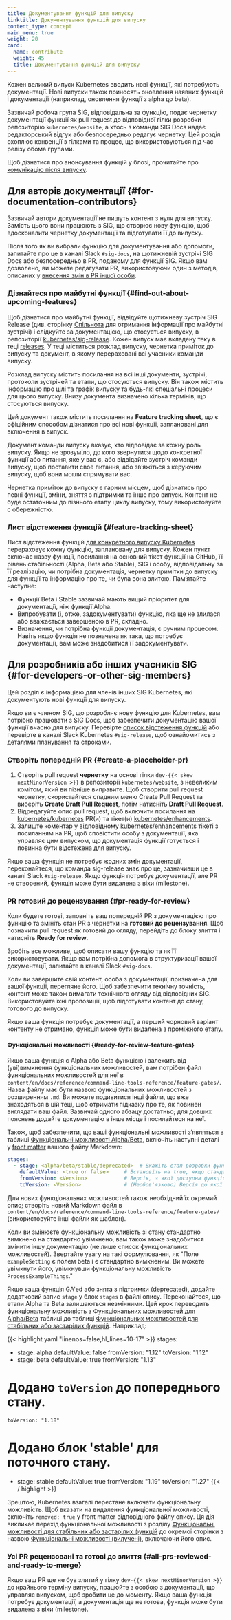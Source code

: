```yaml
---
title: Документування функцій для випуску
linktitle: Документування функцій для випуску
content_type: concept
main_menu: true
weight: 20
card:
  name: contribute
  weight: 45
  title: Документування функцій для випуску
---
```


<!-- overview -->

Кожен великий випуск Kubernetes вводить нові функції, які потребують документації. Нові випуски також приносять оновлення наявних функцій і документації (наприклад, оновлення функції з alpha до beta).

Зазвичай робоча група SIG, відповідальна за функцію, подає чернетку документації функції як pull request до відповідної гілки розробки репозиторію `kubernetes/website`, а хтось з команди SIG Docs надає редакторський відгук або безпосередньо редагує чернетку. Цей розділ охоплює конвенції з гілками та процес, що використовуються під час релізу обома групами.

Щоб дізнатися про анонсування функцій у блозі, прочитайте про [комунікацію після випуску](/docs/contribute/blog/release-comms/).

<!-- body -->

## Для авторів документації {#for-documentation-contributors}

Зазвичай автори документації не пишуть контент з нуля для випуску. Замість цього вони працюють з SIG, що створює нову функцію, щоб вдосконалити чернетку документації та підготувати її до випуску.

Після того як ви вибрали функцію для документування або допомоги, запитайте про це в каналі Slack `#sig-docs`, на щотижневій зустрічі SIG Docs або безпосередньо в PR, поданому для функції SIG. Якщо вам дозволено, ви можете редагувати PR, використовуючи один з методів, описаних у [внесення змін в PR іншої особи](/docs/contribute/review/for-approvers/#commit-into-another-person-s-pr).

### Дізнайтеся про майбутні функції {#find-out-about-upcoming-features}

Щоб дізнатися про майбутні функції, відвідуйте щотижневу зустріч SIG Release (див. сторінку [Спільнота](/community/) для отримання інформації про майбутні зустрічі) і слідкуйте за документацією, що стосується випуску, в репозиторії [kubernetes/sig-release](https://github.com/kubernetes/sig-release/). Кожен випуск має вкладену теку в теці [releases](https://github.com/kubernetes/sig-release/tree/master/releases). У теці міститься розклад випуску, чернетка приміток до випуску та документ, в якому перераховані всі учасники команди випуску.

Розклад випуску містить посилання на всі інші документи, зустрічі, протоколи зустрічей та етапи, що стосуються випуску. Він також містить інформацію про цілі та графік випуску та будь-які спеціальні процеси для цього випуску. Внизу документа визначено кілька термінів, що стосуються випуску.

Цей документ також містить посилання на **Feature tracking sheet**, що є офіційним способом дізнатися про всі нові функції, заплановані для включення в випуск.

Документ команди випуску вказує, хто відповідає за кожну роль випуску. Якщо не зрозуміло, до кого звернутися щодо конкретної функції або питання, яке у вас є, або відвідайте зустріч команди випуску, щоб поставити своє питання, або звʼяжіться з керуючим випуску, щоб вони могли спрямувати вас.

Чернетка приміток до випуску є гарним місцем, щоб дізнатись про
певні функції, зміни, зняття з підтримки та інше про випуск. Контент не буде остаточним до пізнього етапу циклу випуску, тому використовуйте с обережністю.

### Лист відстеження функцій {#feature-tracking-sheet}

Лист відстеження функцій [для конкретного випуску Kubernetes](https://github.com/kubernetes/sig-release/tree/master/releases) перераховує кожну функцію, заплановану для випуску. Кожен пункт включає назву функції, посилання на основний тікет функції на GitHub, її рівень стабільності (Alpha, Beta або Stable), SIG і особу, відповідальну за її реалізацію, чи потрібна документація,
чернетку примітки до випуску для функції та інформацію про те, чи була вона злитою. Памʼятайте наступне:

- Функції Beta і Stable зазвичай мають вищий пріоритет для документації, ніж функції Alpha.
- Випробувати (і, отже, задокументувати) функцію, яка ще не злилася або вважається завершеною в PR, складно.
- Визначення, чи потрібна функції документація, є ручним процесом. Навіть якщо функція не позначена як така, що потребує документації, вам може знадобитися її задокументувати.

## Для розробників або інших учасників SIG {#for-developers-or-other-sig-members}

Цей розділ є інформацією для членів інших SIG Kubernetes, які документують нові функції для випуску.

Якщо ви є членом SIG, що розробляє нову функцію для Kubernetes, вам потрібно працювати з SIG Docs, щоб забезпечити документацію вашої функції вчасно для випуску. Перевірте [список відстеження функцій](https://github.com/kubernetes/sig-release/tree/master/releases) або перевірте в каналі Slack Kubernetes `#sig-release`, щоб ознайомитись з деталями планування та строками.

### Створіть попередній PR {#create-a-placeholder-pr}

1. Створіть pull request **чернетку** на основі гілки `dev-{{< skew nextMinorVersion >}}` в репозиторії `kubernetes/website`, з невеликим комітом, який ви пізніше виправите. Щоб створити pull request чернетку, скористайтеся спадним меню Create Pull Request та виберіть **Create Draft Pull Request**, потім натисніть **Draft Pull Request**.
1. Відредагуйте опис pull request, щоб включити посилання на [kubernetes/kubernetes](https://github.com/kubernetes/kubernetes) PR(и) та тікет(и) [kubernetes/enhancements](https://github.com/kubernetes/enhancements).
1. Залиште коментар у відповідному [kubernetes/enhancements](https://github.com/kubernetes/enhancements) тікеті з посиланням на PR, щоб сповістити особу з документації, яка управляє цим випуском, що документація функції готується і повинна бути відстежена для випуску.

Якщо ваша функція не потребує жодних змін документації, переконайтеся, що команда sig-release знає про це, зазначивши це в каналі Slack `#sig-release`. Якщо функція потребує документації, але PR не створений, функція може бути видалена з віхи (milestone).

### PR готовий до рецензування {#pr-ready-for-review}

Коли будете готові, заповніть ваш попередній PR з документацією про функцію та змініть стан PR з чернетки на **готовий до рецензування**. Щоб позначити pull request як готовий до огляду, перейдіть до блоку злиття і натисніть **Ready for review**.

Зробіть все можливе, щоб описати вашу функцію та як її використовувати. Якщо вам потрібна допомога в структуризації вашої документації, запитайте в каналі Slack `#sig-docs`.

Коли ви завершите свій контент, особа з документації, призначена для вашої функції, перегляне його. Щоб забезпечити технічну точність, контент може також вимагати технічного огляду від відповідних SIG. Використовуйте їхні пропозиції, щоб підготувати контент до стану, готового до випуску.

Якщо ваша функція потребує документації, а перший чорновий варіант контенту не отримано, функція може бути видалена з проміжного етапу.

#### Функціональні можливості {#ready-for-review-feature-gates}

Якщо ваша функція є Alpha або Beta функцією і залежить від (уві)вимкнення функціональних можливостей, вам потрібен файл функціональних можливостей для неї в `content/en/docs/reference/command-line-tools-reference/feature-gates/`. Назва файлу має бути назвою функціональних можливостей з розширенням `.md`. Ви можете подивитися інші файли, що вже знаходяться в цій теці, щоб отримати підказку про те, як повинен виглядати ваш файл. Зазвичай одного абзацу достатньо; для довших пояснень додайте документацію в інше місце і посилайтеся на неї.

Також, щоб забезпечити, що ваші функціональні можливості зʼявляться в таблиці [Функціональні можливості Alpha/Beta](/docs/reference/command-line-tools-reference/feature-gates/#feature-gates-for-alpha-or-beta-features), включіть наступні деталі у [front matter](https://gohugo.io/content-management/front-matter/) вашого файлу Markdown:

```yaml
stages:
  - stage: <alpha/beta/stable/deprecated>  # Вкажіть етап розробки функціональних можливостей
    defaultValue: <true or false>     # Встановіть на true, якщо стандартно увімкнено, false в іншому випадку
    fromVersion: <Version>            # Версія, з якої доступна функціональна можливість
    toVersion: <Version>              # (Необов'язково) Версія до якої функціональна можливість доступна
```

Для нових функціональних можливостей також необхідний їх окремий опис; створіть новий Markdown файл в `content/en/docs/reference/command-line-tools-reference/feature-gates/` (використовуйте інші файли як шаблон).

Коли ви змінюєте функціональну можливість зі стану стандартно вимкнено на стандартно увімкнено, вам також може знадобитися змінити іншу документацію (не лише список функціональних можливостей). Звертайте увагу на такі формулювання, як "Поле `exampleSetting` є полем beta і є стандартно вимкненим. Ви можете увімкнути його, увімкнувши функціональну можливість `ProcessExampleThings`."

Якщо ваша функція GA'ed або знята з підтримки (deprecated), додайте додатковий запис `stage` у блок `stages` в файлі опису. Переконайтеся, що етапи Alpha та Beta залишаються незмінними. Цей крок переводить функціональну можливість з [Функціональних можливостей для Alpha/Beta](/docs/reference/command-line-tools-reference/feature-gates/#feature-gates-for-alpha-or-beta-features) таблиці до таблиці [Функціональних можливостей для стабільних або застарілих функцій](/docs/reference/command-line-tools-reference/feature-gates/#feature-gates-for-graduated-or-deprecated-features). Наприклад:

{{< highlight yaml "linenos=false,hl_lines=10-17" >}}
stages:
  - stage: alpha
    defaultValue: false
    fromVersion: "1.12"
    toVersion: "1.12"
  - stage: beta
    defaultValue: true
    fromVersion: "1.13"
  # Додано `toVersion` до попереднього стану.
    toVersion: "1.18"
  # Додано блок 'stable' для поточного стану.
  - stage: stable
    defaultValue: true
    fromVersion: "1.19"
    toVersion: "1.27"
{{< / highlight >}}

Зрештою, Kubernetes взагалі перестане включати функціональну можливість. Щоб вказати на видалення функціональної можливості, включіть `removed: true` у front matter відповідного файлу опису. Ця дія викликає перехід функціональної можливості з розділу [Функціональні можливості для стабільних або застарілих функцій](/docs/reference/command-line-tools-reference/feature-gates/#feature-gates-for-graduated-or-deprecated-features) до окремої сторінки з назвою [Функціональні можливості (вилучені)](/docs/reference/command-line-tools-reference/feature-gates-removed/), включаючи його опис.

### Усі PR рецензовані та готові до злиття {#all-prs-reviewed-and-ready-to-merge}

Якщо ваш PR ще не був злитий у гілку `dev-{{< skew nextMinorVersion >}}` до крайнього терміну випуску, працюйте з особою з документації, що управляє випуском, щоб зробити це до моменту. Якщо ваша функція потребує документації, а документація ще не готова, функція може бути видалена з віхи (milestone).
